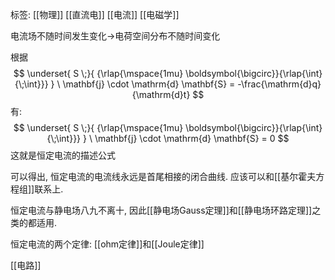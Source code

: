 标签: [[物理]] [[直流电]] [[电流]] [[电磁学]]

电流场不随时间发生变化$\to$电荷空间分布不随时间变化

根据
$$
\underset{ S \;}{ {\rlap{\mspace{1mu} \boldsymbol{\bigcirc}}{\rlap{\int}{\;\int}}} } \ \mathbf{j} \cdot \mathrm{d} \mathbf{S} = -\frac{\mathrm{d}q}{\mathrm{d}t}
$$
有:
$$
\underset{ S \;}{ {\rlap{\mspace{1mu} \boldsymbol{\bigcirc}}{\rlap{\int}{\;\int}}} } \ \mathbf{j} \cdot \mathrm{d} \mathbf{S} = 0
$$
这就是恒定电流的描述公式

可以得出, 恒定电流的电流线永远是首尾相接的闭合曲线. 应该可以和[[基尔霍夫方程组]]联系上. 

恒定电流与静电场八九不离十, 因此[[静电场Gauss定理]]和[[静电场环路定理]]之类的都适用. 

恒定电流的两个定律: [[ohm定律]]和[[Joule定律]]

[[电路]]